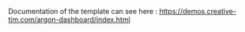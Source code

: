 Documentation of the template can see here : https://demos.creative-tim.com/argon-dashboard/index.html